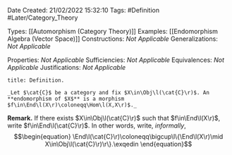 <div class="topSpace"></div>

Date Created: 21/02/2022 15:32:10
Tags: #Definition #Later/Category_Theory

Types: [[Automorphism (Category Theory)]]
Examples: [[Endomorphism Algebra (Vector Space)]]
Constructions: _Not Applicable_
Generalizations: _Not Applicable_

Properties: _Not Applicable_
Sufficiencies: _Not Applicable_
Equivalences: _Not Applicable_
Justifications: _Not Applicable_

``` ad-Definition
title: Definition.

_Let $\cat{C}$ be a category and fix $X\in\Obj\l(\cat{C}\r)$. An **endomorphism of $X$** is a morphism $f\in\End\l(X\r)\coloneqq\Hom\l(X,X\r)$._

```

**Remark.** If there exists $X\in\Obj\l(\cat{C}\r)$ such that $f\in\End\l(X\r)$, write $f\in\End\l(\cat{C}\r)$. In other words, write, _informally_,
$$\begin{equation}
    \End\l(\cat{C}\r)\coloneqq\bigcup\l\{\End\l(X\r)\mid X\in\Obj\l(\cat{C}\r)\r\}.\exqedin
\end{equation}$$
